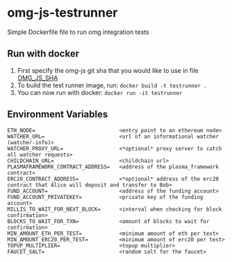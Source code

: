 # omg-js-testrunner

Simple Dockerfile file to run omg integration tests

## Run with docker
1. First specify the omg-js git sha that you would like to use in file [OMG_JS_SHA](./OMG_JS_SHA)
1. To build the test runner image, run: `docker build -t testrunner .`
1. You can now run with docker: `docker run -it testrunner`

## Environment Variables
```
ETH_NODE=                           <entry point to an ethereum node>
WATCHER_URL=                        <url of an informational watcher (watcher-info)>
WATCHER_PROXY_URL=                  <*optional* proxy server to catch all watcher requests>
CHILDCHAIN_URL=                     <childchain url>
PLASMAFRAMEWORK_CONTRACT_ADDRESS=   <address of the plasma_framework contract>
ERC20_CONTRACT_ADDRESS=             <*optional* address of the erc20 contract that Alice will deposit and transfer to Bob>
FUND_ACCOUNT=                       <address of the funding account>
FUND_ACCOUNT_PRIVATEKEY=            <private key of the funding account>
MILLIS_TO_WAIT_FOR_NEXT_BLOCK=      <interval when checking for block confirmation>
BLOCKS_TO_WAIT_FOR_TXN=             <amount of blocks to wait for confirmation>
MIN_AMOUNT_ETH_PER_TEST=            <minimum amount of eth per test>
MIN_AMOUNT_ERC20_PER_TEST=          <minimum amount of erc20 per test>
TOPUP_MULTIPLIER=                   <topup multiplier>
FAUCET_SALT=                        <random salt for the faucet>
```
